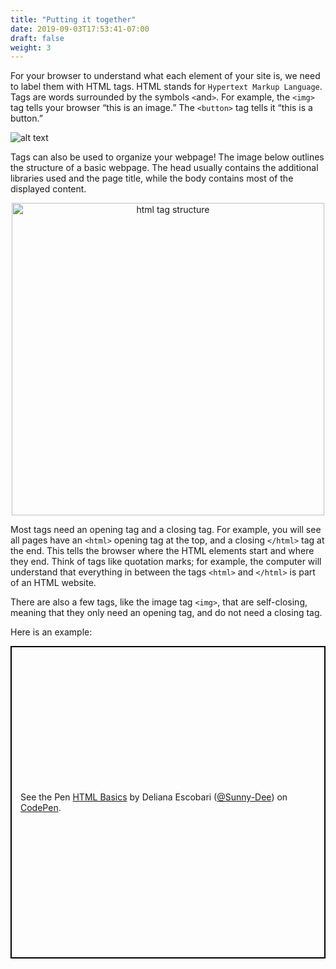 ```yaml
---
title: "Putting it together"
date: 2019-09-03T17:53:41-07:00
draft: false
weight: 3
---
```


For your browser to understand what each element of your site is, we need to label them with HTML tags. HTML stands for `Hypertext Markup Language`. Tags are words surrounded by the symbols `<`and`>`. For example, the `<img>` tag tells your browser “this is an image.” The `<button>` tag tells it “this is a button.”

![alt text](../media/web-tags-sm.png "html tags graphic")

Tags can also be used to organize your webpage! The image below outlines the structure of a basic webpage. The head usually contains the additional libraries used and the page title, while the body contains most of the displayed content.

<p style="text-align: center; "><img src="../media/htmlTagStructure.png" alt="html tag structure" width="500"/></p>

Most tags need an opening tag and a closing tag. For example, you will see all pages have an `<html>` opening tag at the top, and a closing `</html>` tag at the end. This tells the browser where the HTML elements start and where they end. Think of tags like quotation marks; for example, the computer will understand that everything in between the tags `<html>` and `</html>` is part of an HTML website.

There are also a few tags, like the image tag `<img>`, that are self-closing, meaning that they only need an opening tag, and do not need a closing tag.

Here is an example:

 <p class="codepen" data-height="500" data-theme-id="dark" data-default-tab="html,result" data-user="Sunny-Dee" data-slug-hash="ErRraG" style="height: 500px; box-sizing: border-box; display: flex; align-items: center; justify-content: center; border: 2px solid black; margin: 1em 0; padding: 1em;" data-pen-title="HTML Basics">
    <span>See the Pen <a href="https://codepen.io/Sunny-Dee/pen/ErRraG/">HTML Basics</a> by Deliana Escobari (<a href="https://codepen.io/Sunny-Dee">@Sunny-Dee</a>)
    on <a href="https://codepen.io">CodePen</a>.</span>
<script async src="//assets.codepen.io/assets/embed/ei.js"></script>
